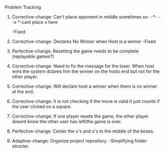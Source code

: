 
Problem Tracking



1) Corrective-change: Can't place opponent in middle sometimes
	xo-
	-*-
	--x
*-cant place o here

	-Fixed


2) Corrective-change: Declares No Winner when Host is a winner
	-Fixed



3) Perfective-change: Resetting the game needs to be complete (replayable games?)



4) Corrective-change: Need to fix the message for the loser. When host wins the system dclares him the winner on the hosts end but not for the other player.



5) Corrective-change: Will declare host a winner when there is no winner at the end.



6) Corrective-change: It is not checking if the move is valid it just counts if the user clicked on a square.



7) Corrective-change: If one player resets the game, the other player doesnt know the other user has left/the game is over.

8) Perfective-change: Center the x's and o's to the middle of the boxes.

9) Adaptive-change: Organize project repository.
    	-Simplifying folder structer.
